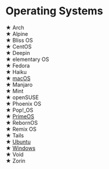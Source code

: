 # Operating Systems<br>
★ Arch<br>
★ Alpine<br>
★ Bliss OS<br>
★ CentOS<br>
★ Deepin<br>
★ elementary OS<br>
★ Fedora<br>
★ Haiku<br>
★ <a href="https://www.dualbootpc.com/software/system/macos/#github">macOS</a><br>
★ Manjaro<br>
★ Mint<br>
★ openSUSE<br>
★ Phoenix OS<br>
★ Pop!_OS<br>
★ <a href="https://www.dualbootpc.com/software/system/primeos/#github">PrimeOS</a><br>
★ RebornOS<br>
★ Remix OS<br>
★ Tails<br>
★ <a href="https://www.dualbootpc.com/software/system/ubuntu/#github">Ubuntu</a><br>
★ <a href="https://www.dualbootpc.com/software/system/windows/#github">Windows</a><br>
★ Void<br>
★ Zorin<br>
